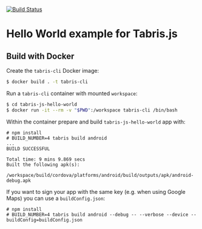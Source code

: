 [![Build Status](https://travis-ci.org/eclipsesource/tabris-js-hello-world.svg?branch=master)](https://travis-ci.org/eclipsesource/tabris-js-hello-world)

# Hello World example for Tabris.js

## Build with Docker

Create the `tabris-cli` Docker image:

```sh
$ docker build . -t tabris-cli
```

Run a `tabris-cli` container with mounted `workspace`:

```sh
$ cd tabris-js-hello-world
$ docker run -it --rm -v "$PWD":/workspace tabris-cli /bin/bash
```

Within the container prepare and build `tabris-js-hello-world` app with:

```
# npm install
# BUILD_NUMBER=4 tabris build android
...
BUILD SUCCESSFUL

Total time: 9 mins 9.869 secs
Built the following apk(s):
	/workspace/build/cordova/platforms/android/build/outputs/apk/android-debug.apk
```

If you want to sign your app with the same key (e.g. when using Google Maps) you can use a `buildConfig.json`:

```
# npm install
# BUILD_NUMBER=4 tabris build android --debug -- --verbose --device --buildConfig=buildConfig.json
```

